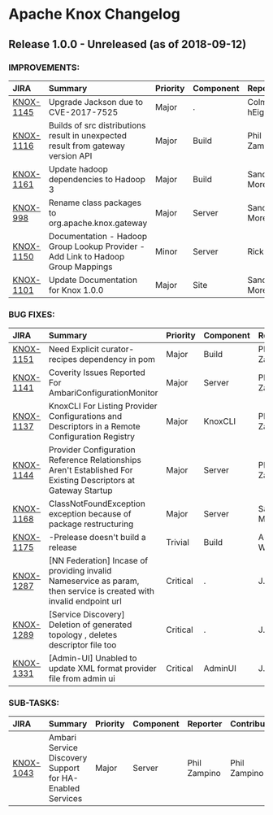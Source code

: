
<!---
# Licensed to the Apache Software Foundation (ASF) under one
# or more contributor license agreements.  See the NOTICE file
# distributed with this work for additional information
# regarding copyright ownership.  The ASF licenses this file
# to you under the Apache License, Version 2.0 (the
# "License"); you may not use this file except in compliance
# with the License.  You may obtain a copy of the License at
#
#     http://www.apache.org/licenses/LICENSE-2.0
#
# Unless required by applicable law or agreed to in writing, software
# distributed under the License is distributed on an "AS IS" BASIS,
# WITHOUT WARRANTIES OR CONDITIONS OF ANY KIND, either express or implied.
# See the License for the specific language governing permissions and
# limitations under the License.
-->
# Apache Knox Changelog

## Release 1.0.0 - Unreleased (as of 2018-09-12)



### IMPROVEMENTS:

| JIRA | Summary | Priority | Component | Reporter | Contributor |
|:---- |:---- | :--- |:---- |:---- |:---- |
| [KNOX-1145](https://issues.apache.org/jira/browse/KNOX-1145) | Upgrade Jackson due to CVE-2017-7525 |  Major | . | Colm O hEigeartaigh | Colm O hEigeartaigh |
| [KNOX-1116](https://issues.apache.org/jira/browse/KNOX-1116) | Builds of src distributions result in unexpected result from gateway version API |  Major | Build | Phil Zampino | Colm O hEigeartaigh |
| [KNOX-1161](https://issues.apache.org/jira/browse/KNOX-1161) | Update hadoop dependencies to Hadoop 3 |  Major | Build | Sandeep More | Sandeep More |
| [KNOX-998](https://issues.apache.org/jira/browse/KNOX-998) | Rename class packages to org.apache.knox.gateway |  Major | Server | Sandeep More | Sandeep More |
| [KNOX-1150](https://issues.apache.org/jira/browse/KNOX-1150) | Documentation - Hadoop Group Lookup Provider - Add Link to Hadoop Group Mappings |  Minor | Server | Rick Kellogg | Sandeep More |
| [KNOX-1101](https://issues.apache.org/jira/browse/KNOX-1101) | Update Documentation for Knox 1.0.0 |  Major | Site | Sandeep More | Sandeep More |


### BUG FIXES:

| JIRA | Summary | Priority | Component | Reporter | Contributor |
|:---- |:---- | :--- |:---- |:---- |:---- |
| [KNOX-1151](https://issues.apache.org/jira/browse/KNOX-1151) | Need Explicit curator-recipes dependency in pom |  Major | Build | Phil Zampino | Phil Zampino |
| [KNOX-1141](https://issues.apache.org/jira/browse/KNOX-1141) | Coverity Issues Reported For AmbariConfigurationMonitor |  Major | Server | Phil Zampino | Phil Zampino |
| [KNOX-1137](https://issues.apache.org/jira/browse/KNOX-1137) | KnoxCLI For Listing Provider Configurations and Descriptors in a Remote Configuration Registry |  Major | KnoxCLI | Phil Zampino | Phil Zampino |
| [KNOX-1144](https://issues.apache.org/jira/browse/KNOX-1144) | Provider Configuration Reference Relationships Aren't Established For Existing Descriptors at Gateway Startup |  Major | Server | Phil Zampino | Phil Zampino |
| [KNOX-1168](https://issues.apache.org/jira/browse/KNOX-1168) | ClassNotFoundException exception because of package restructuring |  Major | Server | Sandeep More | Sandeep More |
| [KNOX-1175](https://issues.apache.org/jira/browse/KNOX-1175) | -Prelease doesn't build a release |  Trivial | Build | Allen Wittenauer | Jack Bearden |
| [KNOX-1287](https://issues.apache.org/jira/browse/KNOX-1287) | [NN Federation] Incase of providing invalid Nameservice as param, then service is created with invalid endpoint url |  Critical | . | J.Andreina | Phil Zampino |
| [KNOX-1289](https://issues.apache.org/jira/browse/KNOX-1289) | [Service Discovery] Deletion of generated topology , deletes descriptor file too |  Critical | . | J.Andreina | Phil Zampino |
| [KNOX-1331](https://issues.apache.org/jira/browse/KNOX-1331) | [Admin-UI] Unabled to update XML format provider file from admin ui |  Critical | AdminUI | J.Andreina | Phil Zampino |


### SUB-TASKS:

| JIRA | Summary | Priority | Component | Reporter | Contributor |
|:---- |:---- | :--- |:---- |:---- |:---- |
| [KNOX-1043](https://issues.apache.org/jira/browse/KNOX-1043) | Ambari Service Discovery Support for HA-Enabled Services |  Major | Server | Phil Zampino | Phil Zampino |


